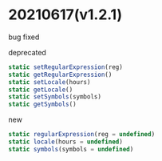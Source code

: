 # 20210617(v1.2.1)
  bug fixed

  deprecated
  ```javascript
  static setRegularExpression(reg)
  static getRegularExpression()
  static setLocale(hours)
  static getLocale()
  static setSymbols(symbols)
  static getSymbols()
  ```

  new
  ```javascript
  static regularExpression(reg = undefined)
  static locale(hours = undefined)
  static symbols(symbols = undefined)
  ```
